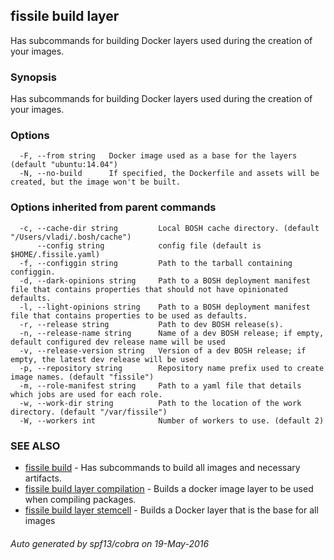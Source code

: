 ## fissile build layer

Has subcommands for building Docker layers used during the creation of your images.

### Synopsis


Has subcommands for building Docker layers used during the creation of your images.

### Options

```
  -F, --from string   Docker image used as a base for the layers (default "ubuntu:14.04")
  -N, --no-build      If specified, the Dockerfile and assets will be created, but the image won't be built.
```

### Options inherited from parent commands

```
  -c, --cache-dir string         Local BOSH cache directory. (default "/Users/vladi/.bosh/cache")
      --config string            config file (default is $HOME/.fissile.yaml)
  -f, --configgin string         Path to the tarball containing configgin.
  -d, --dark-opinions string     Path to a BOSH deployment manifest file that contains properties that should not have opinionated defaults.
  -l, --light-opinions string    Path to a BOSH deployment manifest file that contains properties to be used as defaults.
  -r, --release string           Path to dev BOSH release(s).
  -n, --release-name string      Name of a dev BOSH release; if empty, default configured dev release name will be used
  -v, --release-version string   Version of a dev BOSH release; if empty, the latest dev release will be used
  -p, --repository string        Repository name prefix used to create image names. (default "fissile")
  -m, --role-manifest string     Path to a yaml file that details which jobs are used for each role.
  -w, --work-dir string          Path to the location of the work directory. (default "/var/fissile")
  -W, --workers int              Number of workers to use. (default 2)
```

### SEE ALSO
* [fissile build](fissile_build.md)	 - Has subcommands to build all images and necessary artifacts.
* [fissile build layer compilation](fissile_build_layer_compilation.md)	 - Builds a docker image layer to be used when compiling packages.
* [fissile build layer stemcell](fissile_build_layer_stemcell.md)	 - Builds a Docker layer that is the base for all images

###### Auto generated by spf13/cobra on 19-May-2016
